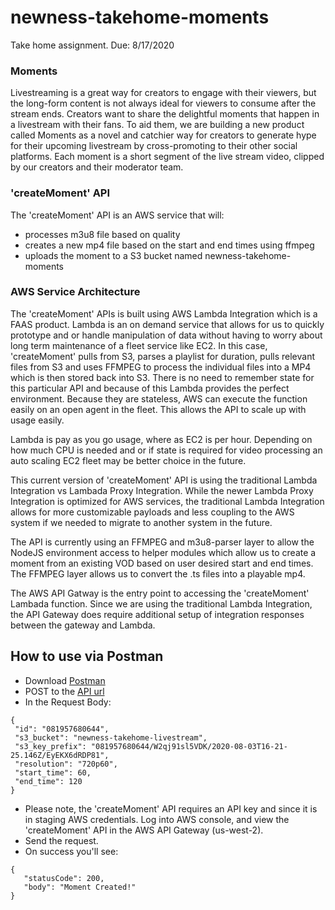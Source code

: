 # newness-takehome-moments
Take home assignment. Due: 8/17/2020

### Moments
Livestreaming is a great way for creators to engage with their viewers, but the long-form content is not always ideal for viewers to consume after the stream ends. Creators want to share the delightful moments that happen in a livestream with their fans. To aid them, we are building a new product called Moments as a novel and catchier way for creators to generate hype for their upcoming livestream by cross-promoting to their other social platforms. Each moment is a short segment of the live stream video, clipped by our creators and their moderator team.

### 'createMoment' API
The 'createMoment' API is an AWS service that will:
 *  processes m3u8 file based on quality
 *  creates a new mp4 file based on the start and end times using ffmpeg
 *  uploads the moment to a S3 bucket named newness-takehome-moments

### AWS Service Architecture
The 'createMoment' APIs is built using AWS Lambda Integration which is a FAAS product. Lambda is an on demand service that allows for us to quickly prototype and or handle manipulation of data without having to worry about long term maintenance of a fleet service like EC2. In this case, 'createMoment' pulls from S3, parses a playlist for duration, pulls relevant files from S3 and uses FFMPEG to process the individual files into a MP4 which is then stored back into S3. There is no need to remember state for this particular API and because of this Lambda provides the perfect environment. Because they are stateless, AWS can execute the function easily on an open agent in the fleet. This allows the API to scale up with usage easily. 

Lambda is pay as you go usage, where as EC2 is per hour. Depending on how much CPU is needed and or if state is required for video processing an auto scaling EC2 fleet may be better choice in the future.

This current version of 'createMoment' API is using the traditional Lambda Integration vs Lambada Proxy Integration. While the newer Lambda Proxy Integration is optimized for AWS services, the traditional Lambda Integration allows for more customizable payloads and less coupling to the AWS system if we needed to migrate to another system in the future.

The API is currently using an FFMPEG and m3u8-parser layer to allow the NodeJS environment access to helper modules which allow us to create a moment from an existing VOD based on user desired start and end times. The FFMPEG layer allows us to convert the .ts files into a playable mp4.

The AWS API Gatway is the entry point to accessing the 'createMoment' Lambada function. Since we are using the traditional Lambda Integration, the API Gateway does require additional setup of integration responses between the gateway and Lambda.

## How to use via Postman
 * Download [Postman](https://www.postman.com)
 * POST to the [API url](https://e9hvdq2xpa.execute-api.us-west-2.amazonaws.com/default/createMoment)
 * In the Request Body:
 ```
 {
  "id": "081957680644",
  "s3_bucket": "newness-takehome-livestream",
  "s3_key_prefix": "081957680644/W2qj91sl5VDK/2020-08-03T16-21-25.146Z/EyEKX6dRDP81",
  "resolution": "720p60",
  "start_time": 60,
  "end_time": 120
}
```
 * Please note, the 'createMoment' API requires an API key and since it is in staging AWS credentials. Log into AWS console, and view the 'createMoment' API in the AWS API Gateway (us-west-2).
 * Send the request.
 * On success you'll see:
 ```
 {
    "statusCode": 200,
    "body": "Moment Created!"
}
```
